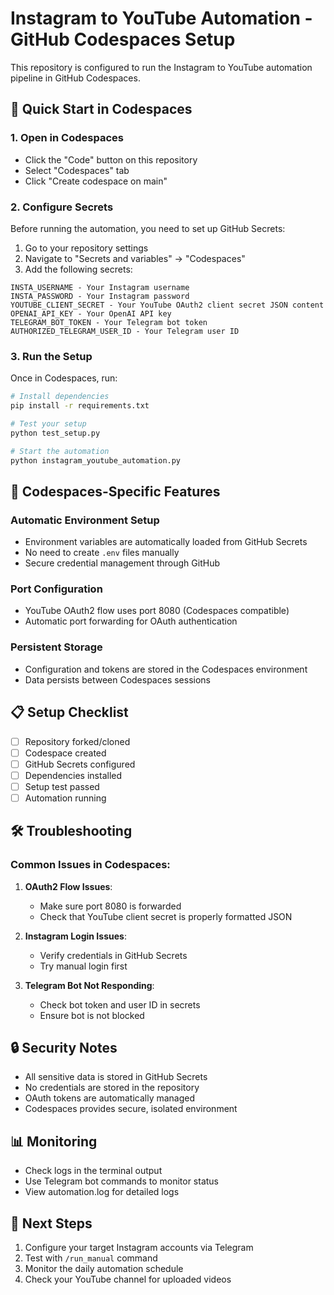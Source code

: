 # Instagram to YouTube Automation - GitHub Codespaces Setup

This repository is configured to run the Instagram to YouTube automation pipeline in GitHub Codespaces.

## 🚀 Quick Start in Codespaces

### 1. Open in Codespaces
- Click the "Code" button on this repository
- Select "Codespaces" tab
- Click "Create codespace on main"

### 2. Configure Secrets
Before running the automation, you need to set up GitHub Secrets:

1. Go to your repository settings
2. Navigate to "Secrets and variables" → "Codespaces"
3. Add the following secrets:

```
INSTA_USERNAME - Your Instagram username
INSTA_PASSWORD - Your Instagram password
YOUTUBE_CLIENT_SECRET - Your YouTube OAuth2 client secret JSON content
OPENAI_API_KEY - Your OpenAI API key
TELEGRAM_BOT_TOKEN - Your Telegram bot token
AUTHORIZED_TELEGRAM_USER_ID - Your Telegram user ID
```

### 3. Run the Setup
Once in Codespaces, run:

```bash
# Install dependencies
pip install -r requirements.txt

# Test your setup
python test_setup.py

# Start the automation
python instagram_youtube_automation.py
```

## 🔧 Codespaces-Specific Features

### Automatic Environment Setup
- Environment variables are automatically loaded from GitHub Secrets
- No need to create `.env` files manually
- Secure credential management through GitHub

### Port Configuration
- YouTube OAuth2 flow uses port 8080 (Codespaces compatible)
- Automatic port forwarding for OAuth authentication

### Persistent Storage
- Configuration and tokens are stored in the Codespaces environment
- Data persists between Codespaces sessions

## 📋 Setup Checklist

- [ ] Repository forked/cloned
- [ ] Codespace created
- [ ] GitHub Secrets configured
- [ ] Dependencies installed
- [ ] Setup test passed
- [ ] Automation running

## 🛠️ Troubleshooting

### Common Issues in Codespaces:

1. **OAuth2 Flow Issues**:
   - Make sure port 8080 is forwarded
   - Check that YouTube client secret is properly formatted JSON

2. **Instagram Login Issues**:
   - Verify credentials in GitHub Secrets
   - Try manual login first

3. **Telegram Bot Not Responding**:
   - Check bot token and user ID in secrets
   - Ensure bot is not blocked

## 🔒 Security Notes

- All sensitive data is stored in GitHub Secrets
- No credentials are stored in the repository
- OAuth tokens are automatically managed
- Codespaces provides secure, isolated environment

## 📊 Monitoring

- Check logs in the terminal output
- Use Telegram bot commands to monitor status
- View automation.log for detailed logs

## 🎯 Next Steps

1. Configure your target Instagram accounts via Telegram
2. Test with `/run_manual` command
3. Monitor the daily automation schedule
4. Check your YouTube channel for uploaded videos
